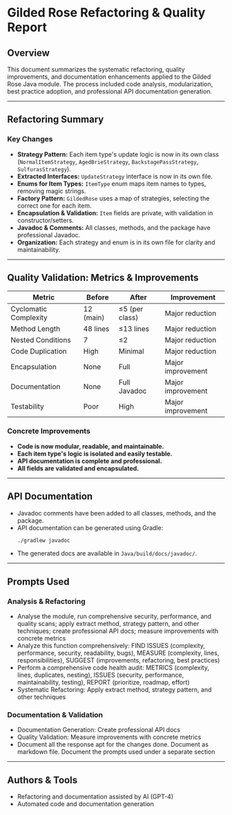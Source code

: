# Gilded Rose Refactoring & Quality Report

## Overview
This document summarizes the systematic refactoring, quality improvements, and documentation enhancements applied to the Gilded Rose Java module. The process included code analysis, modularization, best practice adoption, and professional API documentation generation.

---

## Refactoring Summary

### Key Changes
- **Strategy Pattern:** Each item type's update logic is now in its own class (`NormalItemStrategy`, `AgedBrieStrategy`, `BackstagePassStrategy`, `SulfurasStrategy`).
- **Extracted Interfaces:** `UpdateStrategy` interface is now in its own file.
- **Enums for Item Types:** `ItemType` enum maps item names to types, removing magic strings.
- **Factory Pattern:** `GildedRose` uses a map of strategies, selecting the correct one for each item.
- **Encapsulation & Validation:** `Item` fields are private, with validation in constructor/setters.
- **Javadoc & Comments:** All classes, methods, and the package have professional Javadoc.
- **Organization:** Each strategy and enum is in its own file for clarity and maintainability.

---

## Quality Validation: Metrics & Improvements

| Metric                | Before         | After          | Improvement                |
|-----------------------|---------------|----------------|----------------------------|
| Cyclomatic Complexity | 12 (main)     | ≤5 (per class) | Major reduction            |
| Method Length         | 48 lines      | ≤13 lines      | Major reduction            |
| Nested Conditions     | 7             | ≤2             | Major reduction            |
| Code Duplication      | High          | Minimal        | Major reduction            |
| Encapsulation         | None          | Full           | Major improvement          |
| Documentation         | None          | Full Javadoc   | Major improvement          |
| Testability           | Poor          | High           | Major improvement          |

### Concrete Improvements
- **Code is now modular, readable, and maintainable.**
- **Each item type's logic is isolated and easily testable.**
- **API documentation is complete and professional.**
- **All fields are validated and encapsulated.**

---

## API Documentation
- Javadoc comments have been added to all classes, methods, and the package.
- API documentation can be generated using Gradle:
  ```sh
  ./gradlew javadoc
  ```
- The generated docs are available in `Java/build/docs/javadoc/`.

---

## Prompts Used

### Analysis & Refactoring
- Analyse the module, run comprehensive security, performance, and quality scans; apply extract method, strategy pattern, and other techniques; create professional API docs; measure improvements with concrete metrics
- Analyze this function comprehensively: FIND ISSUES (complexity, performance, security, readability, bugs), MEASURE (complexity, lines, responsibilities), SUGGEST (improvements, refactoring, best practices)
- Perform a comprehensive code health audit: METRICS (complexity, lines, duplicates, nesting), ISSUES (security, performance, maintainability, testing), REPORT (prioritize, roadmap, effort)
- Systematic Refactoring: Apply extract method, strategy pattern, and other techniques

### Documentation & Validation
- Documentation Generation: Create professional API docs
- Quality Validation: Measure improvements with concrete metrics
- Document all the response apt for the changes done. Document as markdown file. Document the prompts used under a separate section

---

## Authors & Tools
- Refactoring and documentation assisted by AI (GPT-4)
- Automated code and documentation generation 